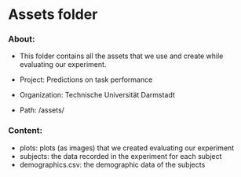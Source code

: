 # Assets folder

### About:
- This folder contains all the assets that we use and create while evaluating
our experiment.


- Project: Predictions on task performance
- Organization: Technische Universität Darmstadt
- Path: /assets/

### Content:
- plots: plots (as images) that we created evaluating our experiment
- subjects: the data recorded in the experiment for each subject
- demographics.csv: the demographic data of the subjects
